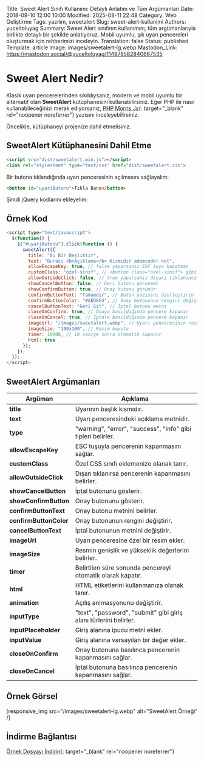 Title: Sweet Alert Sınıfı Kullanımı: Detaylı Anlatım ve Tüm Argümanları
Date: 2018-09-10 12:00 10:00
Modified: 2025-08-11 22:48
Category: Web Geliştirme
Tags: yazılım, sweetalert
Slug: sweet-alert-kullanimi
Authors: yuceltoluyag
Summary: Sweet Alert sınıfının kullanımını, tüm argümanlarıyla birlikte detaylı bir şekilde anlatıyoruz. Mobil uyumlu, şık uyarı pencereleri oluşturmak için rehberimizi inceleyin.
Translation: false
Status: published
Template: article
Image: images/sweetalert-lg.webp
Mastodon_Link: https://mastodon.social/@yuceltoluyag/114978582840667535

# Sweet Alert Nedir?

Klasik uyarı pencerelerinden sıkıldıysanız, modern ve mobil uyumlu bir alternatif olan **SweetAlert** kütüphanesini kullanabilirsiniz. Eğer PHP ile nasıl kullanabileceğinizi merak ediyorsanız, [PHP Morris Js](/pdo-sum-fonksiyonu-kullanimi-morris-js/){: target="_blank" rel="noopener noreferrer"} yazısını inceleyebilirsiniz.

Öncelikle, kütüphaneyi projenize dahil etmelisiniz.



## SweetAlert Kütüphanesini Dahil Etme

```html
<script src="dist/sweetalert.min.js"></script>
<link rel="stylesheet" type="text/css" href="dist/sweetalert.css">
```

Bir butona tıklandığında uyarı penceresinin açılmasını sağlayalım:

```html
<button id="uyariButonu">Tıkla Bana</button>
```

Şimdi jQuery kodlarını ekleyelim:

## Örnek Kod

```javascript
<script type="text/javascript">
  $(function() {
    $("#uyariButonu").click(function () {
      sweetAlert({
        title: "Bu Bir Başlıktır",
        text: "Burası <b>Açıklama</b> Kısmıdır adamcoder.net",
        allowEscapeKey: true, // false yaparsanız ESC tuşu kapatmaz
        customClass: "ozel-sinif", // <button class="ozel-sinif"> gibi
        allowOutsideClick: false, // true yaparsanız dışarı tıklanınca kapanır
        showCancelButton: false, // Geri butonu görünmez
        showConfirmButton: true, // Onay butonu görünür
        confirmButtonText: "Tamamdır", // Buton yazısını özelleştirin
        confirmButtonColor: "#AEDEF4", // Onay butonunun rengini değiştirin
        cancelButtonText: "Geri Git", // İptal butonu metni
        closeOnConfirm: true, // Onaya basıldığında pencere kapanır
        closeOnCancel: true, // İptale basıldığında pencere kapanır
        imageUrl: "/images/sweetalert.webp", // Uyarı penceresinin resmi
        imageSize: "100x100", // Resim boyutu
        timer: 10000, // 10 saniye sonra otomatik kapanır
        html: true
      });
    });
  });
</script>
```

## SweetAlert Argümanları

| Argüman | Açıklama |
|---------|---------|
| **title** | Uyarının başlık kısmıdır. |
| **text** | Uyarı penceresindeki açıklama metnidir. |
| **type** | "warning", "error", "success", "info" gibi tipleri belirler. |
| **allowEscapeKey** | ESC tuşuyla pencerenin kapanmasını sağlar. |
| **customClass** | Özel CSS sınıfı eklemenize olanak tanır. |
| **allowOutsideClick** | Dışarı tıklanırsa pencerenin kapanmasını belirler. |
| **showCancelButton** | İptal butonunu gösterir. |
| **showConfirmButton** | Onay butonunu gösterir. |
| **confirmButtonText** | Onay butonu metnini belirler. |
| **confirmButtonColor** | Onay butonunun rengini değiştirir. |
| **cancelButtonText** | İptal butonunun metnini değiştirir. |
| **imageUrl** | Uyarı penceresine özel bir resim ekler. |
| **imageSize** | Resmin genişlik ve yükseklik değerlerini belirler. |
| **timer** | Belirtilen süre sonunda pencereyi otomatik olarak kapatır. |
| **html** | HTML etiketlerini kullanmanıza olanak tanır. |
| **animation** | Açılış animasyonunu değiştirir. |
| **inputType** | "text", "password", "submit" gibi giriş alanı türlerini belirler. |
| **inputPlaceholder** | Giriş alanına ipucu metni ekler. |
| **inputValue** | Giriş alanına varsayılan bir değer ekler. |
| **closeOnConfirm** | Onay butonuna basılınca pencerenin kapanmasını sağlar. |
| **closeOnCancel** | İptal butonuna basılınca pencerenin kapanmasını sağlar. |

## Örnek Görsel


[responsive_img src="/images/sweetalert-lg.webp" alt="SweetAlert Örneği" /]

## İndirme Bağlantısı

[Örnek Dosyayı İndirin](http://www.mediafire.com/file/aelw1zkhwcv17b7/sweetalertadamcoder.zip){: target="_blank" rel="noopener noreferrer"}

